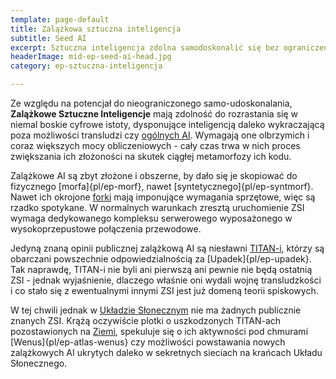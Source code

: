 ```yaml
---
template: page-default
title: Zalążkowa sztuczna inteligencja
subtitle: Seed AI
excerpt: Sztuczna inteligencja zdolna samodoskonalić się bez ograniczeń
headerImage: mid-ep-seed-ai-head.jpg
category: ep-sztuczna-inteligencja

---
```

Ze względu na potencjał do nieograniczonego samo-udoskonalania, **Zalążkowe Sztuczne Inteligencje** mają zdolność do rozrastania się w niemal boskie cyfrowe istoty, dysponujące inteligencją daleko wykraczającą poza możliwości transludzi czy [ogólnych AI](#). Wymagają one olbrzymich i coraz większych mocy obliczeniowych - cały czas trwa w nich proces zwiększania ich złożoności na skutek ciągłej metamorfozy ich kodu.

Zalążkowe AI są zbyt złożone i obszerne, by dało się je skopiować do fizycznego [morfa]{pl/ep-morf}, nawet [syntetycznego]{pl/ep-syntmorf}. Nawet ich okrojone [forki](#) mają imponujące wymagania sprzętowe, więc są rzadko spotykane. W normalnych warunkach zresztą uruchomienie ZSI wymaga dedykowanego kompleksu serwerowego wyposażonego w wysokoprzepustowe połączenia przewodowe.

Jedyną znaną opinii publicznej zalążkową AI są niesławni [TITAN-i](#), którzy są obarczani powszechnie odpowiedzialnością za [Upadek]{pl/ep-upadek}. Tak naprawdę, TITAN-i nie byli ani pierwszą ani pewnie nie będą ostatnią ZSI - jednak wyjaśnienie, dlaczego właśnie oni wydali wojnę transludzkości i co stało się z ewentualnymi innymi ZSI jest już domeną teorii spiskowych.

W tej chwili jednak w [Układzie Słonecznym]((#)) nie ma żadnych publicznie znanych ZSI. Krążą oczywiście plotki o uszkodzonych TITAN-ach pozostawionych na [Ziemi](#), spekuluje się o ich aktywności pod chmurami [Wenus]{pl/ep-atlas-wenus} czy możliwości powstawania nowych zalążkowych AI ukrytych daleko w sekretnych sieciach na krańcach Układu Słonecznego.
